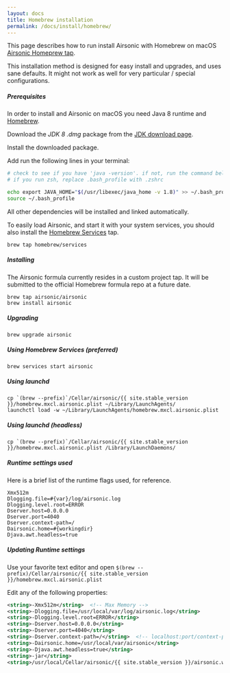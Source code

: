```yaml
---
layout: docs
title: Homebrew installation
permalink: /docs/install/homebrew/
---
```

This page describes how to run install Airsonic with Homebrew on macOS [Airsonic Homeprew tap](https://github.com/airsonic/homebrew-airsonic/).

This installation method is designed for easy install and upgrades, and uses sane defaults. It might not work as well for very particular / special configurations.

##### Prerequisites

In order to install and Airsonic on macOS you need Java 8 runtime and [Homebrew](https://brew.sh).

Download the _JDK 8 .dmg_ package from the [JDK download page](https://www.oracle.com/technetwork/java/javase/downloads/jdk8-downloads-2133151.html).

Install the downloaded package.

Add run the following lines in your terminal:

```bash
# check to see if you have 'java -version'. if not, run the command below
# if you run zsh, replace .bash_profile with .zshrc

echo export JAVA_HOME="$(/usr/libexec/java_home -v 1.8)" >> ~/.bash_profile && \
source ~/.bash_profile
```

All other dependencies will be installed and linked automatically.

To easily load Airsonic, and start it with your system services, you should also install the [Homebrew Services](https://github.com/Homebrew/homebrew-services) tap.

```
brew tap homebrew/services
```

##### Installing

The Airsonic formula currently resides in a custom project tap. It will be submitted to the official Homebrew formula repo at a future date.

```
brew tap airsonic/airsonic
brew install airsonic
```

##### Upgrading

```
brew upgrade airsonic
```

##### Using Homebrew Services (preferred)

```
brew services start airsonic
```

##### Using launchd

```
cp `(brew --prefix)`/Cellar/airsonic/{{ site.stable_version }}/homebrew.mxcl.airsonic.plist ~/Library/LaunchAgents/
launchctl load -w ~/Library/LaunchAgents/homebrew.mxcl.airsonic.plist
```

##### Using launchd (headless)

```
cp `(brew --prefix)`/Cellar/airsonic/{{ site.stable_version }}/homebrew.mxcl.airsonic.plist /Library/LaunchDaemons/
```

##### Runtime settings used

Here is a brief list of the runtime flags used, for reference.

```
Xmx512m
Dlogging.file=#{var}/log/airsonic.log
Dlogging.level.root=ERROR
Dserver.host=0.0.0.0
Dserver.port=4040
Dserver.context-path=/
Dairsonic.home=#{workingdir}
Djava.awt.headless=true
```

##### Updating Runtime settings

Use your favorite text editor and open `$(brew --prefix)/Cellar/airsonic/{{ site.stable_version }}/homebrew.mxcl.airsonic.plist`

Edit any of the following properties:

```xml
<string>-Xmx512m</string>  <!-- Max Memory -->
<string>-Dlogging.file=/usr/local/var/log/airsonic.log</string>
<string>-Dlogging.level.root=ERROR</string>
<string>-Dserver.host=0.0.0.0</string>
<string>-Dserver.port=4040</string>
<string>-Dserver.context-path=/</string>  <!-- localhost:port/context-path, e.g.: /airsonic -->
<string>-Dairsonic.home=/usr/local/var/airsonic</string>
<string>-Djava.awt.headless=true</string>
<string>-jar</string>
<string>/usr/local/Cellar/airsonic/{{ site.stable_version }}/airsonic.war</string>
```